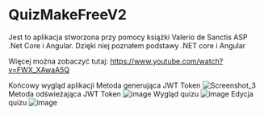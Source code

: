 # QuizMakeFreeV2

Jest to aplikacja stworzona przy pomocy książki Valerio de Sanctis ASP .Net Core i Angular. Dzięki niej poznałem podstawy .NET core i Angular

Więcej można zobaczyć tutaj: https://www.youtube.com/watch?v=FWX_XAwaA5Q

Końcowy wygląd aplikacji 
Metoda generująca JWT Token
![Screenshot_3](https://user-images.githubusercontent.com/40517767/81760210-ef73ca80-94c6-11ea-8049-c8d941961ec5.jpg)
Metoda odświeżająca JWT Token
![image](https://user-images.githubusercontent.com/40517767/81760325-35c92980-94c7-11ea-94da-b129ee74258f.png)
Wygląd quizu
![image](https://user-images.githubusercontent.com/40517767/81760448-7d4fb580-94c7-11ea-84ab-bab51593dee6.png)
Edycja quizu
![image](https://user-images.githubusercontent.com/40517767/81760519-b851e900-94c7-11ea-901b-a972e0edd7f4.png)

